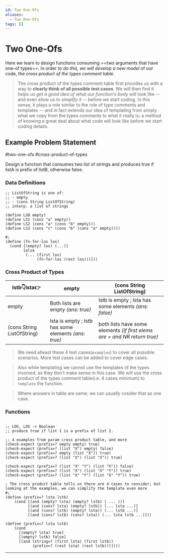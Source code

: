 ```yaml
---
id: Two One-Ofs
aliases:
  - Two One-Ofs
tags: []
---
```


# Two One-Ofs

Here we learn to design functions consuming ==two arguments that have one-of types==. In order *to do this, we will develop a new model* of our code, the *cross product of the types comment table*.
> The cross product of the types comment table first provides us with a way to **clearly think of all possible test cases**. We will then find it *helps us get a good idea of what our function's body* will look like -- and even allow us to *simplify it* -- before we start coding. 
> In this sense, it plays a role similar to the role of type comments and templates -- 
> and in fact extends our idea of templating from simply what we copy from the types comments to what it really is; a method of knowing a great deal about what code will look like before we start coding details.

## Example Problem Statement
#two-one-ofs #cross-product-of-types

Design a function that consumes two list of strings and produces true if listA is prefix of listB, otherwise false.

### Data Definitions
```racket
;; ListOfString is one of:
;; - empty
;; - (cons String ListOfString)
;; interp. a list of strings

(define LS0 empty)
(define LS1 (cons "a" empty))
(define LS2 (cons "a" (cons "b" empty)))
(define LS3 (cons "c" (cons "b" (cons "a" empty))))

#;
(define (fn-for-los los)
  (cond [(empty? los) (...)]
        [else 
         (... (first los)
              (fn-for-los (rest los)))]))
```

### Cross Product of Types

| lstb👇lsta👉 | empty | (cons String ListOfString) |
| ------------- | -------------- | -------------- |
| empty | Both lists are empty *(ans: true)* | lstb is empty ; lsta has some elements *(ans: false)* |
| (cons String ListOfString) | lsta is empty ; lstb has some elements *(ans: true)* | both lists have some elements *(if first elems are = and NR return true)* |
> We need atleast these 4 test cases(`examples`) to cover all possible scenarios.
> More test cases can be added to cover edge cases.

> Also while templating we cannot use the templates of the types involved, as they don't make sense in this case. 
> We will use the cross product of the types comment table(i.e. 4 cases minimum) to `template` the function.

> Where answers in table are same; we can usually cosider that as one case.

### Functions
```racket

;; LOS, LOS -> Boolean
;; produce true if list 1 is a prefix of list 2.

;; 4 examples from param cross product table, and more
(check-expect (prefix=? empty empty) true)
(check-expect (prefix=? (list "X") empty) false)
(check-expect (prefix=? empty (list "X")) true)
(check-expect (prefix=? (list "X") (list "X")) true)

(check-expect (prefix=? (list "X" "Y") (list "X")) false)
(check-expect (prefix=? (list "X") (list "X" "Y")) true)
(check-expect (prefix=? (list "X" "Y") (list "X" "Y")) true)

; The cross product table tells us there are 4 cases to consider; but looking at the examples, we can simplify the template even more
#;
(define (prefix=? lsta lstb)
    (cond [(and (empty? lsta) (empty? lstb) ( ... ))]
          [(and (cons? lsta) (empty? lstb)) (... lsta ...)]
          [(and (cons? lstb) (empty? lsta)) (... lstb ...)]
          [(and (cons? lstb) (cons? lsta)) (... lsta lstb ...)]))

(define (prefix=? lsta lstb)
    (cond
      [(empty? lsta) true]
      [(empty? lstb) false]
      [(and (string=? (first lsta) (first lstb))
            (prefix=? (rest lsta) (rest lstb)))])))
```

---
